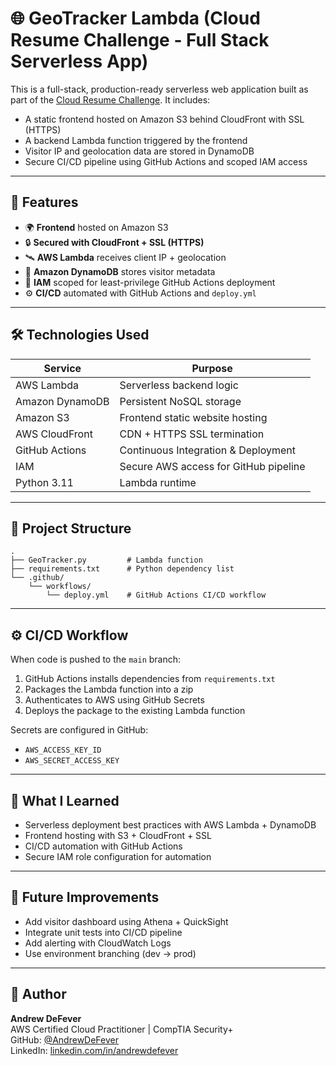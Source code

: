 # 🌐 GeoTracker Lambda (Cloud Resume Challenge - Full Stack Serverless App)

This is a full-stack, production-ready serverless web application built as part of the [Cloud Resume Challenge](https://cloudresumechallenge.dev/). It includes:

- A static frontend hosted on Amazon S3 behind CloudFront with SSL (HTTPS)
- A backend Lambda function triggered by the frontend
- Visitor IP and geolocation data are stored in DynamoDB
- Secure CI/CD pipeline using GitHub Actions and scoped IAM access

---

## 🚀 Features

- 🌍 **Frontend** hosted on Amazon S3
- 🔒 **Secured with CloudFront + SSL (HTTPS)**
- 🛰️ **AWS Lambda** receives client IP + geolocation
- 🧠 **Amazon DynamoDB** stores visitor metadata
- 🔐 **IAM** scoped for least-privilege GitHub Actions deployment
- ⚙️ **CI/CD** automated with GitHub Actions and `deploy.yml`

---

## 🛠️ Technologies Used

| Service         | Purpose                               |
|-----------------|----------------------------------------|
| AWS Lambda      | Serverless backend logic               |
| Amazon DynamoDB | Persistent NoSQL storage               |
| Amazon S3       | Frontend static website hosting        |
| AWS CloudFront  | CDN + HTTPS SSL termination            |
| GitHub Actions  | Continuous Integration & Deployment    |
| IAM             | Secure AWS access for GitHub pipeline  |
| Python 3.11     | Lambda runtime                         |

---

## 📁 Project Structure

```
.
├── GeoTracker.py         # Lambda function
├── requirements.txt      # Python dependency list
└── .github/
    └── workflows/
        └── deploy.yml    # GitHub Actions CI/CD workflow
```

---

## ⚙️ CI/CD Workflow

When code is pushed to the `main` branch:

1. GitHub Actions installs dependencies from `requirements.txt`
2. Packages the Lambda function into a zip
3. Authenticates to AWS using GitHub Secrets
4. Deploys the package to the existing Lambda function

Secrets are configured in GitHub:
- `AWS_ACCESS_KEY_ID`
- `AWS_SECRET_ACCESS_KEY`

---

## 🧠 What I Learned

- Serverless deployment best practices with AWS Lambda + DynamoDB
- Frontend hosting with S3 + CloudFront + SSL
- CI/CD automation with GitHub Actions
- Secure IAM role configuration for automation

---

## 📎 Future Improvements

- Add visitor dashboard using Athena + QuickSight
- Integrate unit tests into CI/CD pipeline
- Add alerting with CloudWatch Logs
- Use environment branching (dev → prod)

---

## 👋 Author

**Andrew DeFever**  
AWS Certified Cloud Practitioner | CompTIA Security+  
GitHub: [@AndrewDeFever](https://github.com/AndrewDeFever)  
LinkedIn: [linkedin.com/in/andrewdefever](https://linkedin.com/in/andrewdefever)
